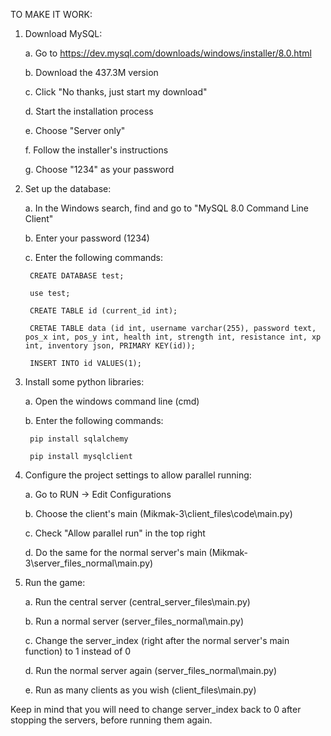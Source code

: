 TO MAKE IT WORK:

1. Download MySQL: 

    a. Go to https://dev.mysql.com/downloads/windows/installer/8.0.html
 
    b. Download the 437.3M version
 
    c. Click "No thanks, just start my download"
    
    d. Start the installation process
    
    e. Choose "Server only"
    
    f. Follow the installer's instructions
    
    g. Choose "1234" as your password
 
 
2. Set up the database:

    a. In the Windows search, find and go to "MySQL 8.0 Command Line Client"
    
    b. Enter your password (1234)
    
    c. Enter the following commands:
    
        CREATE DATABASE test;
        
        use test;
        
        CREATE TABLE id (current_id int);
        
        CRETAE TABLE data (id int, username varchar(255), password text, pos_x int, pos_y int, health int, strength int, resistance int, xp int, inventory json, PRIMARY KEY(id));
        
        INSERT INTO id VALUES(1);
        

3. Install some python libraries:

    a. Open the windows command line (cmd)
    
    b. Enter the following commands:
    
        pip install sqlalchemy
        
        pip install mysqlclient
        

4. Configure the project settings to allow parallel running:

    a. Go to RUN -> Edit Configurations
    
    b. Choose the client's main (Mikmak-3\client_files\code\main.py)
    
    c. Check "Allow parallel run" in the top right
    
    d. Do the same for the normal server's main (Mikmak-3\server_files_normal\main.py)
    

5. Run the game:

    a. Run the central server (central_server_files\main.py)
    
    b. Run a normal server (server_files_normal\main.py)
    
    c. Change the server_index (right after the normal server's main function) to 1 instead of 0
    
    d. Run the normal server again (server_files_normal\main.py)
    
    e. Run as many clients as you wish (client_files\main.py)
    

Keep in mind that you will need to change server_index back to 0 after stopping the servers, before running them again.
